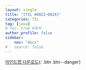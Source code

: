 ```yaml
---
layout: single
title: "[TIL #0822~0826]"
categories: TIL
tag: [java]
# toc: true #목차
author_profile: false
sidebar:
    nav: "docs"
#   search: false
--- 
```



[마인드맵 다운로드](
https://drive.google.com/file/d/12k4QXx8jpnItfcwTfpQsYMRiR8kay2wj/view?usp=share_link
){: .btn .btn--danger}